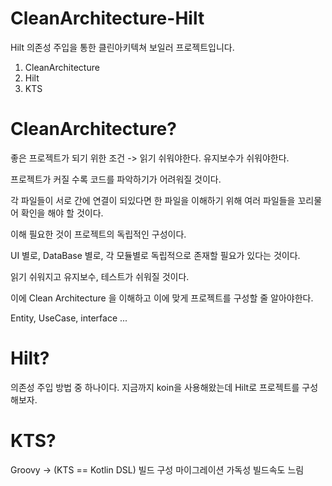 # CleanArchitecture-Hilt
Hilt 의존성 주입을 통한 클린아키텍쳐 보일러 프로젝트입니다.

1. CleanArchitecture
2. Hilt
3. KTS

# CleanArchitecture?

좋은 프로젝트가 되기 위한 조건 -> 읽기 쉬워야한다. 유지보수가 쉬워야한다.

프로젝트가 커질 수록 코드를 파악하기가 어려워질 것이다.

각 파일들이 서로 간에 연결이 되있다면 한 파일을 이해하기 위해 여러 파일들을 꼬리물어 확인을 해야 할 것이다.

이해 필요한 것이 프로젝트의 독립적인 구성이다. 

UI 별로, DataBase 별로, 각 모듈별로 독립적으로 존재할 필요가 있다는 것이다.

읽기 쉬워지고 유지보수, 테스트가 쉬워질 것이다.


이에 Clean Architecture 을 이해하고 이에 맞게 프로젝트를 구성할 줄 알아야한다.


Entity, UseCase, interface ...

# Hilt?
의존성 주입 방법 중 하나이다. 
지금까지 koin을 사용해왔는데 Hilt로 프로젝트를 구성해보자.

# KTS?

Groovy -> (KTS == Kotlin DSL) 빌드 구성 마이그레이션
가독성
빌드속도 느림
